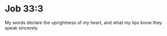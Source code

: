 # Job 33:3

My words declare the uprightness of my heart, and what my lips know they speak sincerely.
